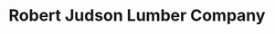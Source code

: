 ---
title: "Robert Judson Lumber Company"
url: /salem/robert-judson-lumber-company/
shop: Eisenwaren
---